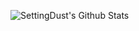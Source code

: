 <p>
  <img src="https://github-readme-stats.vercel.app/api?username=SettingDust&title_color=e6e6fa&text_color=f8f8ff&bg_color=0,9696ea,add4e8&icon_color=f0f8ff&border_radius=16&hide_border=true&include_all_commits=true&show_icons=true&custom_title=Halo, here is SettingDust 😃" alt="SettingDust's Github Stats" />
</p>
